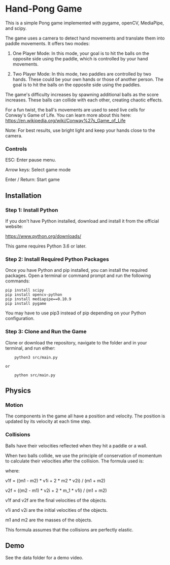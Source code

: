 # Hand-Pong Game

This is a simple Pong game implemented with pygame, openCV, MediaPipe, and scipy. 

The game uses a camera to detect hand movements and translate them into paddle movements. It offers two modes:

1. One Player Mode: In this mode, your goal is to hit the balls on the opposite side using the paddle, which is controlled by your hand movements.

2. Two Player Mode: In this mode, two paddles are controlled by two hands. These could be your own hands or those of another person. The goal is to hit the balls on the opposite side using the paddles.
 
The game's difficulty increases by spawning additional balls as the score increases. These balls can collide with each other, creating chaotic effects.

For a fun twist, the ball's movements are used to seed live cells for Conway's Game of Life. You can learn more about this here: https://en.wikipedia.org/wiki/Conway%27s_Game_of_Life

Note: For best results, use bright light and keep your hands close to the camera.

### Controls
ESC: Enter pause menu.

Arrow keys: Select game mode

Enter / Return: Start game

## Installation
### Step 1: Install Python
If you don't have Python installed, download and install it from the official website:

https://www.python.org/downloads/

This game requires Python 3.6 or later.

### Step 2: Install Required Python Packages
Once you have Python and pip installed, you can install the required packages. Open a terminal or command prompt and run the following commands:

```
pip install scipy
pip install opencv-python
pip install mediapipe==0.10.9
pip install pygame
```
You may have to use pip3 instead of pip depending on your Python configuration.

### Step 3: Clone and Run the Game
Clone or download the repository, navigate to the folder and in your terminal, and run either:

```
    python3 src/main.py
```
    or
```
    python src/main.py
```

## Physics

 ### Motion
The components in the game all have a position and velocity. The position is updated by its velocity at each time step.

 ### Collisions
Balls have their velocities reflected when they hit a paddle or a wall.

When two balls collide, we use the principle of conservation of momentum to calculate their velocities after the collision. The formula used is:

where:

v1f = ((m1 - m2) * v1i + 2 * m2 * v2i) / (m1 + m2)

v2f = ((m2 - m1) * v2i + 2 * m_1 * v1i) / (m1 + m2)

v1f and v2f are the final velocities of the objects.

v1i and v2i are the initial velocities of the objects.

m1 and m2 are the masses of the objects.

This formula assumes that the collisions are perfectly elastic.



## Demo

See the data folder for a demo video. 
